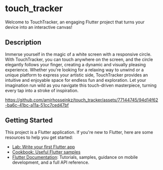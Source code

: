# touch_tracker

Welcome to TouchTracker, an engaging Flutter project that turns your device into an interactive canvas!

## Description

Immerse yourself in the magic of a white screen with a responsive circle. With TouchTracker, you can touch anywhere on the screen, and the circle elegantly follows your finger, creating a dynamic and visually pleasing experience. Whether you're looking for a relaxing way to unwind or a unique platform to express your artistic side, TouchTracker provides an intuitive and enjoyable space for endless fun and exploration. Let your imagination run wild as you navigate this touch-driven masterpiece, turning every tap into a stroke of inspiration.




https://github.com/amirhosseinkz/touch_tracker/assets/77144745/94d14f62-ba6c-41bc-a11a-51cc7ced47bf




## Getting Started

This project is a Flutter application. If you're new to Flutter, here are some resources to help you get started:

- [Lab: Write your first Flutter app](https://docs.flutter.dev/get-started/codelab)
- [Cookbook: Useful Flutter samples](https://docs.flutter.dev/cookbook)
- [Flutter Documentation](https://docs.flutter.dev/): Tutorials, samples, guidance on mobile development, and a full API reference.




